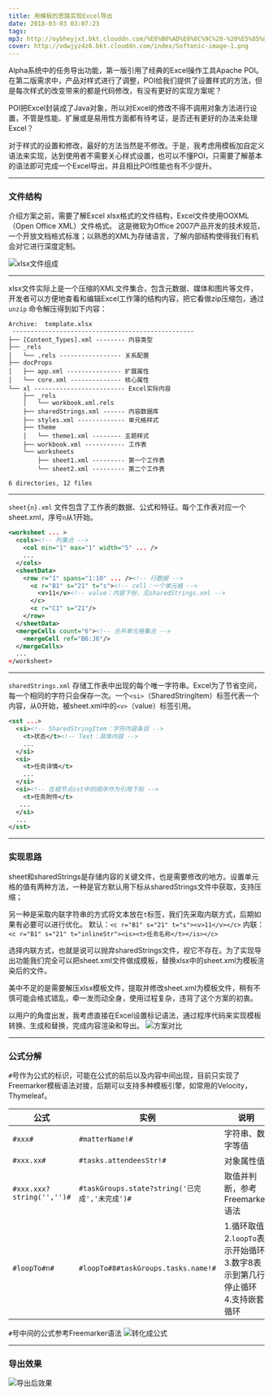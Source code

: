 ```yaml
---
title: 用模板的思路实现Excel导出
date: 2018-03-03 03:07:23
tags:
mp3: http://oybheyjxt.bkt.clouddn.com/%E8%B0%AD%E8%8C%9C%20-%20%E5%85%89%E6%98%8E.mp3
cover: http://odwjyz4z6.bkt.clouddn.com/index/Softonic-image-1.png
---
```

Alpha系统中的任务导出功能，第一版引用了经典的Excel操作工具Apache POI。在第二版需求中，产品对样式进行了调整，POI给我们提供了设置样式的方法，但是每次样式的改变带来的都是代码修改，有没有更好的实现方案呢？  
 
POI把Excel封装成了Java对象，所以对Excel的修改不得不调用对象方法进行设置，不管是性能、扩展或是易用性方面都有待考证，是否还有更好的办法来处理Excel？
 
对于样式的设置和修改，最好的方法当然是不修改。于是，我考虑用模板加自定义语法来实现，达到使用者不需要关心样式设置，也可以不懂POI，只需要了解基本的语法即可完成一个Excel导出，并且相比POI性能也有不少提升。

------------------
### 文件结构

介绍方案之前，需要了解Excel xlsx格式的文件结构，Excel文件使用OOXML（Open Office XML）文件格式。 这是微软为Office 2007产品开发的技术规范，一个开放文档格式标准；以熟悉的XML为存储语言，了解内部结构使得我们有机会对它进行深度定制。

![xlsx文件组成](http://odwjyz4z6.bkt.clouddn.com/icourt/wechat/006tKfTcly1fktlxunqd0j30dw0fnta4.jpg)

------------------
xlsx文件实际上是一个压缩的XML文件集合，包含元数据、媒体和图片等文件，开发者可以方便地查看和编辑Excel工作簿的结构内容，把它看做zip压缩包，通过 `unzip` 命令解压得到如下内容：
```
Archive:  template.xlsx
 --------------------------------------------------
├── [Content_Types].xml -------- 内容类型
├── _rels
│   └── .rels ----------------- 关系配置
├── docProps
│   ├── app.xml --------------- 扩展属性
│   └── core.xml -------------- 核心属性
└── xl ------------------------- Excel实际内容
    ├── _rels
    │   └── workbook.xml.rels
    ├── sharedStrings.xml ------ 内容数据库
    ├── styles.xml ------------- 单元格样式
    ├── theme
    │   └── theme1.xml -------- 主题样式
    ├── workbook.xml ----------- 工作表
    └── worksheets
        ├── sheet1.xml --------- 第一个工作表
        └── sheet2.xml --------- 第二个工作表

6 directories, 12 files
```
------------------
`sheet{n}.xml` 文件包含了工作表的数据、公式和特征。每个工作表对应一个sheet.xml，序号`n`从1开始。
```xml
<worksheet ... >
  <cols><!-- 列集合 -->
    <col min="1" max="1" width="5" ... />
    ...
  </cols>
  <sheetData>
    <row r="1" spans="1:10" ... /><!-- 行数据 -->
      <c r="B1" s="21" t="s"><!-- cell：一个单元格 -->
        <v>11</v><!-- value：内容下标，见sharedStrings.xml -->
      </c>
      <c r="C1" s="21"/>
    </row>
  </sheetData>
  <mergeCells count="6"><!-- 合并单元格集合 -->
    <mergeCell ref="B6:J6"/>
  </mergeCells>
  ...
</worksheet>
```
------------------
`sharedStrings.xml` 存储工作表中出现的每个唯一字符串。Excel为了节省空间，每一个相同的字符只会保存一次。一个`<si>`（SharedStringItem）标签代表一个内容，从0开始，被sheet.xml中的`<v>`（value）标签引用。
```xml
<sst ...>
  <si><!-- SharedStringItem：字符内容条目 -->
    <t>状态</t><!-- Text：具体内容 -->
    ...
  </si>
  <si>
    <t>任务详情</t>
    ...
  </si>
  <si><!-- 在根节点sst中的顺序作为引用下标 -->
    <t>任务附件</t>
   ...
  </si>
  ...
</sst>
```

------------------

### 实现思路
sheet和sharedStrings是存储内容的关键文件，也是需要修改的地方。设置单元格的值有两种方法，一种是官方默认用下标从sharedStrings文件中获取，支持压缩；

另一种是采取内联字符串的方式将文本放在`t`标签，我们先采取内联方式，后期如果有必要可以进行优化。
默认：`<c r="B1" s="21" t="s"><v>11</v></c>`
内联：`<c r="B1" s="21" t="inlineStr"><is><t>任务名称</t></is></c>`

选择内联方式，也就是说可以抛弃sharedStrings文件，视它不存在。为了实现导出功能我们完全可以把sheet.xml文件做成模板，替换xlsx中的sheet.xml为模板渲染后的文件。

美中不足的是需要解压xlsx模板文件，提取并修改sheet.xml为模板文件，稍有不慎可能会格式错乱，牵一发而动全身，使用过程复杂，违背了这个方案的初衷。

以用户的角度出发，我考虑直接在Excel设置标记语法，通过程序代码来实现模板转换、生成和替换，完成内容渲染和导出。
![方案对比](http://odwjyz4z6.bkt.clouddn.com/icourt/wechat/excel-export-scheme-contrast.png)

------------------

### 公式分解
`#`号作为公式的标识，可能在公式的前后以及内容中间出现，目前只实现了Freemarker模板语法对接，后期可以支持多种模板引擎，如常用的Velocity，Thymeleaf。


| 公式      |    实例    |   说明  |
| -------- | --------| -------- |
| `#xxx#`  | `#matterName!#` |  字符串、数字等值   |
| `#xxx.xx#`  | `#tasks.attendeesStr!#` |  对象属性值   |
| `#xxx.xxx?string('','')#`  | `#taskGroups.state?string('已完成','未完成')#` |  取值并判断，参考Freemarker语法  |
| `#loopTo#n#`  | `#loopTo#8#taskGroups.tasks.name!#` |  1.循环取值<br>2.`loopTo`表示开始循环<br>3.数字8表示到第几行停止循环<br>4.支持嵌套循环   |

`#`号中间的公式参考Freemarker语法
![转化成公式](http://odwjyz4z6.bkt.clouddn.com/icourt/wechat/Jietu20180302-163914.jpg)

------------------

### 导出效果
![导出后效果](http://odwjyz4z6.bkt.clouddn.com/icourt/wechat/Jietu20180302-164141.jpg)

